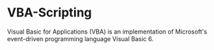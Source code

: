 # VBA-Scripting

Visual Basic for Applications (VBA) is an implementation of Microsoft's event-driven programming language Visual Basic 6.

